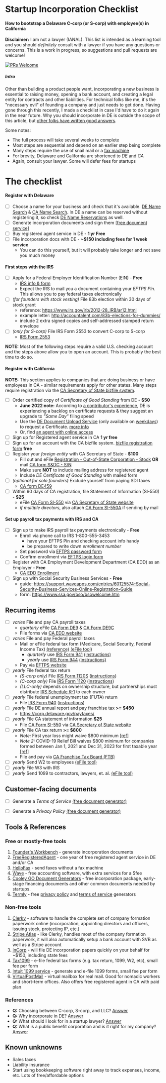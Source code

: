 # Startup Incorporation Checklist
#### How to bootstrap a Delaware C-corp (or S-corp) with employee(s) in California

**Disclaimer:** I am not a lawyer (IANAL). This list is intended as a learning tool and you should *definitely* consult with a lawyer if you have any questions or concerns. This is a work in progress, so suggestions and pull requests are welcome! 

[![PRs Welcome](https://img.shields.io/badge/PRs-welcome-brightgreen.svg?style=flat-square)](http://makeapullrequest.com)

##### Intro
Other than building a product people want, incorporating a new business is essential to raising money, opening a bank account, and creating a legal entity for contracts and other liabilities. For technical folks like me, it's the "necessary evil" of founding a company and just needs to get done. Having gone through this recently, I made a checklist in case I'd have to do it again in the near future. Why you should incorporate in DE is outside the scope of this article, but [other folks have written good answers](https://www.quora.com/Why-do-most-technology-startups-incorporate-in-Delaware).

Some notes:
- The full process will take several weeks to complete
- Most steps are sequential and depend on an earlier step being complete
- Many steps require the use of snail mail or a [fax machine](#tools)
- For brevity, Delaware and California are shortened to *DE* and *CA*
- Again, consult your lawyer. Some will defer fees for startups

# The checklist
#### Register with Delaware
- [ ] Choose a name for your business and check that it's available. [DE Name Search](https://icis.corp.delaware.gov/Ecorp/EntitySearch/NameSearch.aspx) & [CA Name Search](https://bizfileonline.sos.ca.gov/search/business). In DE a name can be reserved without registering it, so check [DE Name Reservations](https://icis.corp.delaware.gov/Ecorp/NameReserv/NameReservation.aspx) as well.
- [ ] Generate incorporation documents and sign them [[free document service]](#free-tool1)
- [ ] Buy registered agent service in DE - **1 yr Free**
- [ ] File incorporation docs with DE - **~$150 including fees for 1 week service**
  - You can do this yourself, but it will probably take longer and not save you much money

#### First steps with the IRS
- [ ] Apply for a Federal Employer Identification Number (EIN) - **Free**
  - [IRS info & form](https://www.irs.gov/businesses/small-businesses-self-employed/apply-for-an-employer-identification-number-ein-online)
  - Expect the IRS to mail you a document containing your *EFTPS Pin*. This allows you to pay federal taxes electronically
- [ ] *(for founders with stock vesting)* File 83b election within 30 days of stock grant
  - reference: https://www.irs.gov/irb/2012-28_IRB/ar12.html
  - example letter: http://accountalent.com/83b-elections-for-dummies/
  - include 2 extra signed copies and self-addressed stamped return envelope
- [ ] *(only for S-corp)* File IRS Form 2553 to convert C-corp to S-corp
  - [IRS Form 2553](https://www.irs.gov/pub/irs-pdf/f2553.pdf)

**NOTE:** Most of the following steps require a valid U.S. checking account and the steps above allow you to open an account. This is probably the best time to do so.

#### Register with California
**NOTE:** This section applies to companies that are doing business or have employees in CA - similar requirements apply for other states. Many steps require registration via the [CA Secretary of State bizfile system](https://bizfileonline.sos.ca.gov/).

- [ ] Order certified copy of *Certificate of Good Standing* from DE - **$50**
  - **June 2022 note:** According to [a contributor's experience](https://github.com/leonar15/startup-checklist/issues/17), DE is experiencing a backlog on certificate requests & they suggest an upgrade to *"Same Day"* filing speed
  - Use the [DE Document Upload Service](https://icis.corp.delaware.gov/ecorp2/) (only available on [weekdays](https://corp.delaware.gov/document-upload-service-information/)) to request a Certificate. [more info](https://corp.delaware.gov/directweb.shtml)
  - Or, find [an agent with online access](https://corp.delaware.gov/remoteagts.shtml)
- [ ] Sign up for Registered agent service in CA **1 yr free**
- [ ] Sign up for an account with the CA bizfile system. [bizfile registration form](https://idm.sos.ca.gov/signin/register) **free**
- [ ] Register your *foreign entity* with CA Secretary of State - **$100**
  - Fill out and eFile [Registration - Out-of-State Corporation - Stock](https://bizfileonline.sos.ca.gov/forms/business) **OR** mail [CA form S&DC - S/N](http://bpd.cdn.sos.ca.gov/corp/pdf/foreign/s&dc-sn.pdf)
  - Make sure **NOT** to include mailing address for registered agent
  - Include *DE Certificate of Good Standing* with mailed form
- [ ] *(optional for solo founders)* Exclude yourself from paying SDI taxes 
  - [CA form DE459](http://www.edd.ca.gov/pdf_pub_ctr/de459.pdf)
- [ ] Within 90 days of CA registration, file Statement of Information (SI-550) - **$25**
    - eFile [CA Form SI-550](https://bpd.cdn.sos.ca.gov/corp/pdf/so/corp_so550_112021.pdf) via [CA Secretary of State website](https://bizfileonline.sos.ca.gov/search/business)
    - *if multiple directors*, also attach [CA Form SI-550A](http://bpd.cdn.sos.ca.gov/corp/pdf/so/si-550a.pdf) if sending by mail


  
#### Set up payroll tax payments with IRS and CA
- [ ] Sign up to make IRS payroll tax payments electronically - **Free**
  - Enroll via phone call to IRS 1-800-555-3453 
    - have your EFTPS Pin and checking account info handy
    - be prepared to write down *enrollment number*
  - Set password via [EFTPS password form](https://www.eftps.gov/eftps/login/forgotPassword)
  - Confirm enrollment via [EFTPS login form](https://www.eftps.gov/eftps/login/loginInitial)
- [ ] Register with CA Employment Development Department (CA EDD) as an Employer - **Free**
  - [CA EDD Enrollment](http://www.edd.ca.gov/Payroll_Taxes/e-Services_for_Business.htm)
- [ ] Sign up with Social Security Business Services - **Free**
  - guide: https://support.waveapps.com/entries/60125574-Social-Security-Business-Services-Online-Registration-Guide
  - form: https://www.ssa.gov/bso/bsowelcome.htm

## Recurring items

- [ ] *varies* File and pay CA payroll taxes
  - *quarterly* eFile [CA Form DE9](https://www.dir.ca.gov/dlse/regulation_detail/DE9rev1.pdf) & [CA Form DE9C](https://www.dir.ca.gov/dlse/regulation_detail/DE9C.pdf)
  - File forms via [CA EDD website](https://eddservices.edd.ca.gov/tap/secure/eservices)
- [ ] *varies* File and pay Federal payroll taxes
  - Mail or eFile federal tax form (Medicare, Social Security, Federal Income Tax) [(reference)](https://www.irs.gov/taxtopics/tc757.html) [(eFile tool)](#tool3)
    - *quarterly* use [IRS Form 941](https://www.irs.gov/pub/irs-pdf/f941.pdf) [(instructions)](https://www.irs.gov/pub/irs-pdf/i941.pdf)
    - *yearly* use [IRS Form 944](https://www.irs.gov/pub/irs-pdf/f944.pdf) [(instructions)](https://www.irs.gov/pub/irs-pdf/i944.pdf)
  - Pay via [EFTPS website](https://www.eftps.gov/eftps/index.jsp)
- [ ] *yearly* File federal tax return
  - *(S-corp only)* File [IRS Form 1120S](https://www.irs.gov/pub/irs-pdf/f1120s.pdf) ([instructions](https://www.irs.gov/pub/irs-pdf/i1120s.pdf))
  - *(C-corp only)* File [IRS Form 1120](https://www.irs.gov/pub/irs-pdf/f1120.pdf) ([instructions](https://www.irs.gov/pub/irs-pdf/i1120.pdf))
  - *(LLC-only)* depends on ownership structure, but partnerships must distribute [IRS Schedule K-1](https://www.irs.gov/pub/irs-pdf/f1065sk1.pdf) to each owner
- [ ] *yearly* File federal unemployment tax (FUTA) return 
  - File [IRS Form 940](https://www.irs.gov/pub/irs-pdf/f940.pdf) ([instructions](https://www.irs.gov/instructions/i940))
- [ ] *yearly* File DE annual report and pay franchise tax **>= $450**
  -  https://corp.delaware.gov/paytaxes/
- [ ] *yearly* File CA statement of information **$25**
  - File [CA Form SI-550](https://bpd.cdn.sos.ca.gov/corp/pdf/so/corp_so550_112021.pdf) via [CA Secretary of State website](https://bizfileonline.sos.ca.gov/search/business)
- [ ] *yearly* File CA tax return **>= $800**
  - *Note:* First year loss might waive $800 minimum [[ref]](http://www.taxes.ca.gov/corps.shtml)
  - *Note 2:* COVID-19 Relief Bill waives $800 minimum for companies formed between Jan 1, 2021 and Dec 31, 2023 for first taxable year [[ref]](https://www.nolo.com/legal-updates/california-extends-first-year-800-minimum-franchise-tax-exemption-to-llcs-lps-and-llps.html)
  - File and pay via [CA Franchise Tax Board (FTB)](https://www.ftb.ca.gov/pay/payment-options.html)
- [ ] *yearly* Send W2 to employees [(eFile tool)](#tool3)
- [ ] *yearly* File W3 with IRS
- [ ] *yearly* Send 1099 to contractors, lawyers, et. al. [(eFile tool)](#tool3)

## Customer-facing documents
- [ ] Generate a *Terms of Service* [(free document generator)](#free-tool6)
- [ ] Generate a *Privacy Policy* [(free document generator)](#free-tool6)


## <a name=tools></a>Tools & References
### Free or mostly-free tools
1. <a name=free-tool1></a>[Founder's Workbench](https://www.foundersworkbench.com/toolbox/document-driver) - generate incorporation documents
2. <a name=free-tool2></a>[FreeRegisteredAgent](http://www.freeregisteredagent.com/delaware/registered-agent-service/) - one year of free registered agent service in DE and/or CA
3. <a name=free-tool3></a>[HelloFax](https://www.hellofax.com?ref=43d04ff4&s=F) - send faxes without a fax machine
4. <a name=free-tool4></a>[Wave](https://www.waveapps.com/) - free accounting software, with extra services for a $fee
5. <a name=free-tool5></a>[Cooley GO Document Generators](https://www.cooleygo.com/documents/index-document-generators/) - free incorporation package, early-stage financing documents and other common documents needed by startups.
6. <a name=free-tool6></a> [Termly](https://termly.7zqw8y.net/termly) - free [privacy policy](https://termly.7zqw8y.net/termly-privacy-policy-generator) and [terms of service](https://termly.7zqw8y.net/termly-terms-generator) generators

### <a name=nonfree-tools></a>Non-free tools
1. <a name=tool2></a>[Clerky](https://www.clerky.com/offerings#company-formation) - software to handle the complete set of company formation paperwork online (incorporation, appointing directors and officers, issuing stock, protecting IP, etc.)
2. <a name=tool4></a>[Stripe Atlas](https://stripe.com/atlas) - like Clerky, handles most of the company formation paperwork, it will also automatically setup a bank account with SVB as well as a Stripe account
3. <a name=tool1></a>[InCorp](http://www.freeregisteredagent.com/delaware/registered-agent-service/) - will file DE incorporation papers quickly on your behalf for ~$150, including state fees
4. <a name=tool3></a>[Tax1099](https://www.tax1099.com) - e-file federal tax forms (e.g. tax return, 1099, W2, etc), small fee per form
5. <a name=tool5></a>[Intuit 1099 service](https://iop.intuit.com/welcome/1099.jsp) - generate and e-file 1099 forms, small fee per form 
6. <a name=tool6></a>[VirtualPostMail](https://www.virtualpostmail.com/) - virtual mailbox for real mail. Good for nomadic workers and short-term offices. Also offers free registered agent in CA with paid plan

### References
* **Q:** Choosing between C-corp, S-corp, and LLC? [Answer](http://www.obliviousinvestor.com/llc-vs-s-corp-vs-c-corp/)
* **Q:** Why incorporate in DE? [Answer](https://www.quora.com/Why-do-most-technology-startups-incorporate-in-Delaware)
* **Q:** What should I look for in a startup lawyer? [Answer](https://www.cooleygo.com/choosing-a-lawyer-for-your-startup/)
* **Q:** What is a public benefit corporation and is it right for my company? [Answer](https://www.cooleygo.com/delaware-public-benefit-corporation-is-it-right-for-you-a-five-part-test/)

## Known unknowns
- Sales taxes
- Liability insurance
- Start using bookkeeping software right away to track expenses, income, etc. Lots of free/affordable options

